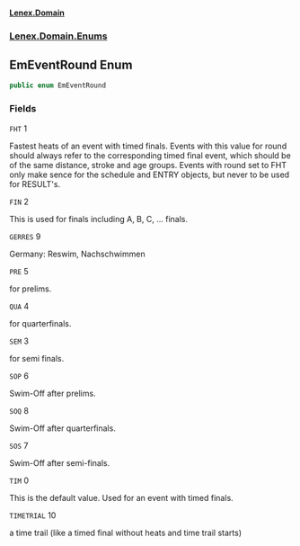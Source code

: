 #### [Lenex.Domain](index.md 'index')
### [Lenex.Domain.Enums](Lenex.Domain.Enums.md 'Lenex.Domain.Enums')

## EmEventRound Enum

```csharp
public enum EmEventRound
```
### Fields

<a name='Lenex.Domain.Enums.EmEventRound.FHT'></a>

`FHT` 1

Fastest heats of an event with timed finals. Events with this value for round should always refer to the corresponding timed final event, which should be of the same distance, stroke and age groups. Events with round set to FHT only make sence for the schedule and ENTRY objects, but never to be used for RESULT's.

<a name='Lenex.Domain.Enums.EmEventRound.FIN'></a>

`FIN` 2

This is used for finals including A, B, C, … finals.

<a name='Lenex.Domain.Enums.EmEventRound.GERRES'></a>

`GERRES` 9

Germany: Reswim, Nachschwimmen

<a name='Lenex.Domain.Enums.EmEventRound.PRE'></a>

`PRE` 5

for prelims.

<a name='Lenex.Domain.Enums.EmEventRound.QUA'></a>

`QUA` 4

for quarterfinals.

<a name='Lenex.Domain.Enums.EmEventRound.SEM'></a>

`SEM` 3

for semi finals.

<a name='Lenex.Domain.Enums.EmEventRound.SOP'></a>

`SOP` 6

Swim-Off after prelims.

<a name='Lenex.Domain.Enums.EmEventRound.SOQ'></a>

`SOQ` 8

Swim-Off after quarterfinals.

<a name='Lenex.Domain.Enums.EmEventRound.SOS'></a>

`SOS` 7

Swim-Off after semi-finals.

<a name='Lenex.Domain.Enums.EmEventRound.TIM'></a>

`TIM` 0

This is the default value. Used for an event with timed finals.

<a name='Lenex.Domain.Enums.EmEventRound.TIMETRIAL'></a>

`TIMETRIAL` 10

a time trail (like a timed final without heats and time trail starts)